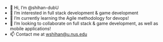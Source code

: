 - 👋 Hi, I’m @shihan-dubU
- 👀 I’m interested in full stack development & game development
- 🌱 I’m currently learning the Agile methodology for devops!
- 💞️ I’m looking to collaborate on full stack & game development, as well as mobile applications!
- 📫 Contact me at wshihan@u.nus.edu

<!---
shihan-dubU/shihan-dubU is a ✨ special ✨ repository because its `README.md` (this file) appears on your GitHub profile.
You can click the Preview link to take a look at your changes.
--->
